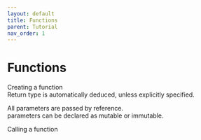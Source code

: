 ```yaml
---
layout: default
title: Functions
parent: Tutorial
nav_order: 1
---
```


# Functions
Creating a function  
Return type is automatically deduced, unless explicitly specified.

All parameters are passed by reference.  
parameters can be declared as mutable or immutable.

Calling a function